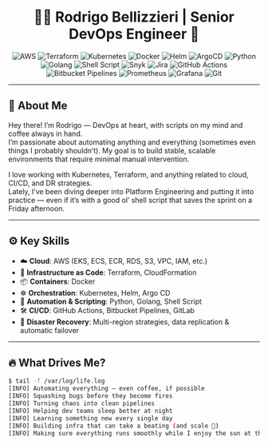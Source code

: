 <h1 align="center">👨‍💻 Rodrigo Bellizzieri | Senior DevOps Engineer 🚀</h1>

<p align="center">
  <img src="https://img.shields.io/badge/AWS-%23232F3E.svg?style=for-the-badge&logo=amazon-aws&logoColor=white" alt="AWS" title="AWS"/>
  <img src="https://img.shields.io/badge/Terraform-%235835CC.svg?style=for-the-badge&logo=terraform&logoColor=white" alt="Terraform" title="Terraform"/>
  <img src="https://img.shields.io/badge/Kubernetes-%23326ce5.svg?style=for-the-badge&logo=kubernetes&logoColor=white" alt="Kubernetes" title="Kubernetes"/>
  <img src="https://img.shields.io/badge/Docker-%230db7ed.svg?style=for-the-badge&logo=docker&logoColor=white" alt="Docker" title="Docker"/>
  <img src="https://img.shields.io/badge/Helm-%2300ADD8.svg?style=for-the-badge&logo=helm&logoColor=white" alt="Helm" title="Helm"/>
  <img src="https://img.shields.io/badge/ArgoCD-%23198ACB.svg?style=for-the-badge&logo=argo&logoColor=white" alt="ArgoCD" title="ArgoCD"/>
  <img src="https://img.shields.io/badge/Python-3776AB?style=for-the-badge&logo=python&logoColor=white" alt="Python" title="Python"/>
  <img src="https://img.shields.io/badge/Go-00ADD8?style=for-the-badge&logo=go&logoColor=white" alt="Golang" title="Golang"/>
  <img src="https://img.shields.io/badge/Shell_Script-121011?style=for-the-badge&logo=gnu-bash&logoColor=white" alt="Shell Script" title="Shell Script"/>
  <img src="https://img.shields.io/badge/Snyk-4C4A73?style=for-the-badge&logo=snyk&logoColor=white" alt="Snyk" title="Snyk"/>
  <img src="https://img.shields.io/badge/Jira-0052CC?style=for-the-badge&logo=Jira&logoColor=white" alt="Jira" title="Jira"/>
  <img src="https://img.shields.io/badge/GitHub_Actions-2088FF?style=for-the-badge&logo=github-actions&logoColor=white" alt="GitHub Actions" title="GitHub Actions"/>
  <img src="https://img.shields.io/badge/Bitbucket_Pipelines-0052CC?style=for-the-badge&logo=bitbucket&logoColor=white" alt="Bitbucket Pipelines" title="Bitbucket Pipelines"/>
  <img src="https://img.shields.io/badge/Prometheus-E6522C?style=for-the-badge&logo=prometheus&logoColor=white" alt="Prometheus" title="Prometheus"/>
  <img src="https://img.shields.io/badge/Grafana-F46800?style=for-the-badge&logo=grafana&logoColor=white" alt="Grafana" title="Grafana"/>
  <img src="https://img.shields.io/badge/Git-F05032?style=for-the-badge&logo=git&logoColor=white" alt="Git" title="Git"/>
</p>

---

## 🧠 About Me

Hey there! I’m Rodrigo — DevOps at heart, with scripts on my mind and coffee always in hand.  
I’m passionate about automating anything and everything (sometimes even things I probably shouldn’t). My goal is to build stable, scalable environments that require minimal manual intervention.

I love working with Kubernetes, Terraform, and anything related to cloud, CI/CD, and DR strategies.  
Lately, I’ve been diving deeper into Platform Engineering and putting it into practice — even if it’s with a good ol’ shell script that saves the sprint on a Friday afternoon.

---

## ⚙️ Key Skills

- ☁️ **Cloud**: AWS (EKS, ECS, ECR, RDS, S3, VPC, IAM, etc.)
- 🔧 **Infrastructure as Code**: Terraform, CloudFormation
- 📦 **Containers**: Docker
- ☸️ **Orchestration**: Kubernetes, Helm, Argo CD
- 🐍 **Automation & Scripting**: Python, Golang, Shell Script
- 🛠️ **CI/CD**: GitHub Actions, Bitbucket Pipelines, GitLab
- 🧯 **Disaster Recovery**: Multi-region strategies, data replication & automatic failover

---

## 🔥 What Drives Me?

```bash
$ tail -f /var/log/life.log
[INFO] Automating everything — even coffee, if possible
[INFO] Squashing bugs before they become fires
[INFO] Turning chaos into clean pipelines
[INFO] Helping dev teams sleep better at night
[INFO] Learning something new every single day
[INFO] Building infra that can take a beating (and scale 🚀)
[INFO] Making sure everything runs smoothly while I enjoy the sun at the beach 🌴🌞
